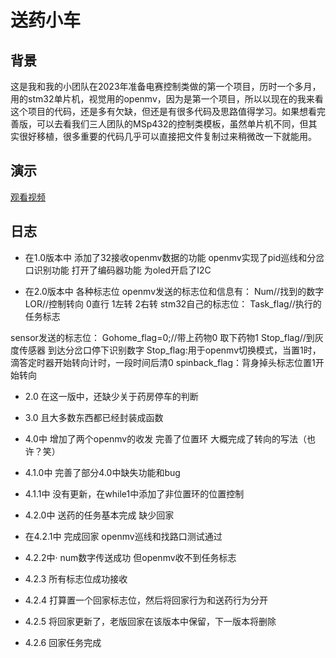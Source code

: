 # 送药小车
## 背景
这是我和我的小团队在2023年准备电赛控制类做的第一个项目，历时一个多月，用的stm32单片机，视觉用的openmv，因为是第一个项目，所以以现在的我来看这个项目的代码，还是多有欠缺，但还是有很多代码及思路值得学习。如果想看完善版，可以去看我们三人团队的MSp432的控制类模板，虽然单片机不同，但其实很好移植，很多重要的代码几乎可以直接把文件复制过来稍微改一下就能用。

## 演示
[观看视频](https://github.com/lianga6/medicine_car1/issues/1#issue-2771863219 "点我观看演示视频")






## 日志
- 在1.0版本中
添加了32接收openmv数据的功能
openmv实现了pid巡线和分岔口识别功能
打开了编码器功能
为oled开启了I2C


- 在2.0版本中
各种标志位
openmv发送的标志位和信息有：
	Num//找到的数字
	LOR//控制转向 0直行 1左转 2右转 
stm32自己的标志位：
	Task_flag//执行的任务标志

sensor发送的标志位：
	Gohome_flag=0;//带上药物0 取下药物1
	Stop_flag//到灰度传感器 到达分岔口停下识别数字
 Stop_flag:用于openmv切换模式，当置1时，滴答定时器开始转向计时，一段时间后清0
 spinback_flag：背身掉头标志位置1开始转向   

- 2.0
在这一版中，还缺少关于药房停车的判断
- 3.0
且大多数东西都已经封装成函数
- 4.0中
增加了两个openmv的收发  完善了位置环  大概完成了转向的写法（也许？笑）
- 4.1.0中
完善了部分4.0中缺失功能和bug

- 4.1.1中
没有更新，在while1中添加了非位置环的位置控制

- 4.2.0中
送药的任务基本完成  缺少回家

- 在4.2.1中
完成回家   openmv巡线和找路口测试通过
- 4.2.2中·
num数字传送成功  但openmv收不到任务标志
- 4.2.3
所有标志位成功接收
- 4.2.4
打算置一个回家标志位，然后将回家行为和送药行为分开
- 4.2.5
将回家更新了，老版回家在该版本中保留，下一版本将删除
- 4.2.6
回家任务完成
